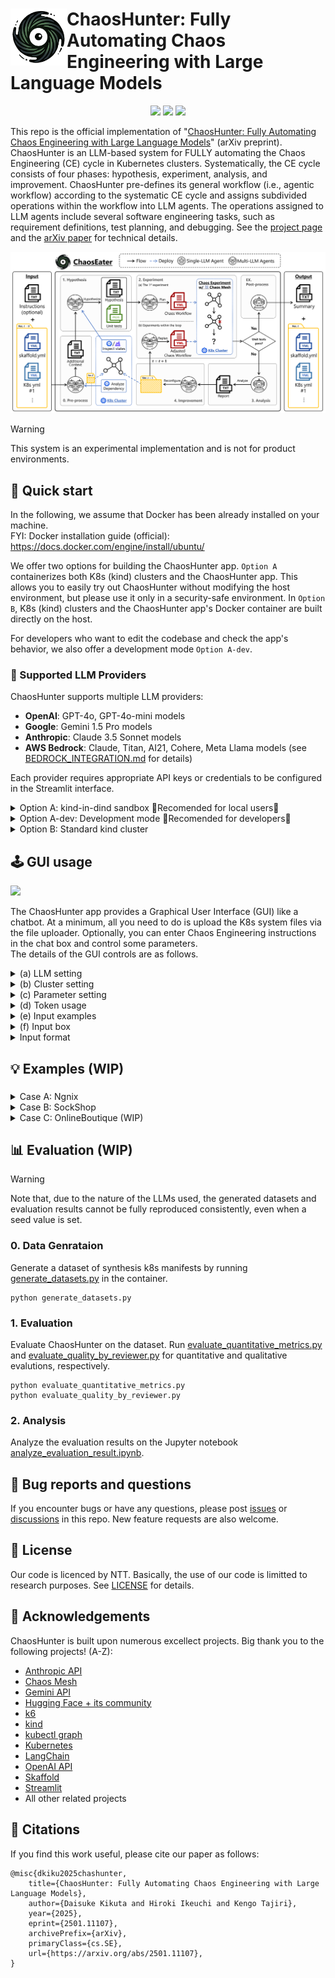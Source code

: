 # <img src="./docs/static/images/chashunter_icon.png" align="left" width="90px"> ChaosHunter: Fully Automating Chaos Engineering with Large Language Models 

<p align="center">
  <a href="https://ntt-dkiku.github.io/chaos-hunter/" target="_blank"><img src="https://img.shields.io/badge/project-page-green"></a>
  <a href="https://arxiv.org/abs/2501.11107" target="_blank"><img src="https://img.shields.io/badge/arXiv-abs-red"></a>
  <a href="https://huggingface.co/spaces/oookiku/chaos-hunter" target="_blank"><img src="https://img.shields.io/badge/🤗-demo-yellow"></a>
</p>

<p>
  This repo is the official implementation of "<a href="https://arxiv.org/abs/2501.11107" target="_blank">ChaosHunter: Fully Automating Chaos Engineering with Large Language Models</a>" (arXiv preprint).
  ChaosHunter is an LLM-based system for FULLY automating the Chaos Engineering (CE) cycle in Kubernetes clusters.
  Systematically, the CE cycle consists of four phases: hypothesis, experiment, analysis, and improvement.
  ChaosHunter pre-defines its general workflow (i.e., agentic workflow) according to the systematic CE cycle and assigns subdivided operations within the workflow into LLM agents.
  The operations assigned to LLM agents include several software engineering tasks, such as requirement definitions, test planning, and debugging.
  See the <a href="https://ntt-dkiku.github.io/chaos-hunter/" target="_blank">project page</a> and the <a href="https://arxiv.org/abs/2501.11107" target="_blank">arXiv paper</a> for technical details.
</p>

<img src="./docs/static/images/chashunter_arch.png">

> [!WARNING]  
> This system is an experimental implementation and is not for product environments.

## 🚀 Quick start
In the following, we assume that Docker has been already installed on your machine.  
FYI: Docker installation guide (official): https://docs.docker.com/engine/install/ubuntu/

We offer two options for building the ChaosHunter app.
```Option A``` containerizes both K8s (kind) clusters and the ChaosHunter app. 
This allows you to easily try out ChaosHunter without modifying the host environment, but please use it only in a security-safe environment.
In ```Option B```, K8s (kind) clusters and the ChaosHunter app's Docker container are built directly on the host.

For developers who want to edit the codebase and check the app's behavior, we also offer a development mode ```Option A-dev```.

### 🤖 Supported LLM Providers

ChaosHunter supports multiple LLM providers:

- **OpenAI**: GPT-4o, GPT-4o-mini models
- **Google**: Gemini 1.5 Pro models  
- **Anthropic**: Claude 3.5 Sonnet models
- **AWS Bedrock**: Claude, Titan, AI21, Cohere, Meta Llama models (see [BEDROCK_INTEGRATION.md](./BEDROCK_INTEGRATION.md) for details)

Each provider requires appropriate API keys or credentials to be configured in the Streamlit interface.

<details>
<summary>
  Option A: kind-in-dind sandbox 🌟Recomended for local users🌟
</summary>

<br>

Here, we describe how to containerize both K8s (kind) clusters and the ChaosHunter app. 
If you want to check the app's behavior while modifying the codebase, try ```Opiton A-dev: Developement mode```.

> **⚠️WARNING**    
> This option uses privileged mode, so it should only be used on your local machine or a securely isolated cloud environment.

### 0. Clone this repository
Clone this repository and move there.
```
git clone https://github.com/ntt-dkiku/chaos-hunter.git && cd chaos-hunter 
```

### 1. Build the sanbox image
```
docker build -f docker/Dockerfile_sandbox -t chaos-hunter/kind-in-dind-sandbox:0.1 .
```

### 2. Launch the container
```
docker run --rm \
           --name chaos-hunter \
           --privileged \
           -d \
           -p <port>:<port> \
           -p 2333:2333 \
           chaos-hunter/kind-in-dind-sandbox:0.1
docker exec -it chaos-hunter bash -c "
    /usr/local/bin/entrypoint.sh -p <port> \
                                 --openai-key <your-openai-api-key> \
                                 --anthropic-key <your-anthropic-api-key> \
                                 --google-key <your-gemini-api-key>"
```

### 3. Access the ChaosHunter WebGUI
Access ```localhost:<port>``` in your browser. Now, you can try the ChaosHunter GUI in your browser!  
If you are working on a remote server, don't forget to set up port forwarding, e.g., ```ssh <remote-server-name> -L <port>:localhost:<port>```.
</details>


<details>
<summary>
  Option A-dev: Development mode 🌟Recomended for developers🌟
</summary>

<br>

In ```Option A```, the application codebase is copied to the Docker image when building it. Then, the application is launched based on the copied codebase when running the container.
In other words, the application codebase is fixed to its state at the time of the Docker image build.

On the other hand, you may want to modify the codebase interactively while verifying its behavior.
To achieve this, you should mount a Docker volume to your working directory on the host, and manually launch the Streamlit app within the ChaosHunter's container running in dind. 
The following section describes the process step by step.

### 0. Clone this repository (same as ```Option A```)
Clone this repository and move there.
```
git clone https://github.com/ntt-dkiku/chaos-hunter.git && cd chaos-hunter 
```

### 1. Build the sandbox image (same as ```Option A```)
```
docker build -f docker/Dockerfile_sandbox -t chaos-hunter/kind-in-dind-sandbox:0.1 .
```

### 2. Launch the dind container in development mode
```
docker run --rm \
           --name chaos-hunter-dev \
           --privileged \
           -d \
           -p <port>:<port> \
           -p 2333:2333 \
           -v <path-to-this-repo>:/workspace \
           chaos-hunter/kind-in-dind-sandbox:0.1
docker exec -it chaos-hunter-dev bash -c "
    /usr/local/bin/entrypoint.sh --develop \
                                 --openai-key <your-openai-api-key> \
                                 --anthropic-key <your-anthropic-api-key> \
                                 --google-key <your-gemini-api-key>"
```

### 3. Enter the ChaosHunter's container running in dind
Enter the dind container.
```
docker exec -it chaos-hunter-dev bash
```
You are now within the dind container and should be able to find the ChaosHunter's container.
Check it by the following command.
```
docker ps
```
The return should be like:
```
CONTAINER ID   IMAGE                         COMMAND                  CREATED      STATUS      PORTS                       NAMES
3a7044477faf   chaos-hunter/chaos-hunter:1.0   "bash -c 'redis-serv…"   2 days ago   Up 2 days                               chaos-hunter
64b315ace43c   kindest/node:v1.30.0          "/usr/local/bin/entr…"   2 days ago   Up 2 days   127.0.0.1:41641->6443/tcp   chaos-hunter-cluster-control-plane
```
If there are no problems, enter the ChaosHunter's container.
```
docker exec -it chaos-hunter bash
``` 

### 4. Launch the streamlit app manually
Within the ChaosHunter's container, move to the mounted working directory.
```
cd /workspace
```
Launch the streamlit app by yourself.
```
streamlit run ChaosHunter_demo.py --server.port <port> --server.fileWatcherType none
```
Now, you can modify the codebase interactively while verifying its behavior.
Every time you modify the codebase on the host, you need to stop the Streamlit app using ```Ctrl + C``` and relaunch it to apply the changes.
</details>


<details>
<summary>
  Option B: Standard kind cluster
</summary>

<br>

Here, we describe how to build K8s (kind) clusters and the ChaosHunter app's Docker container on the host.
### 0. Clone this repository
Clone this repository and move there.
```
git clone https://github.com/ntt-dkiku/chaos-hunter.git && cd chaos-hunter 
```
### 1. Install environment
Install dependency tools in local using [create_environment.sh](./create_environment.sh). The installed tools include ```kubectl```, ```kind```, ```krew```, ```kubectl-graph```, ```skaffold```. Note that tools that are already installed in local will be skipped.
```
./create_environment.sh
```
### 2. Create a kind cluster and the ChaosHunter container
Create a kind cluster and the ChaosHunter container using [create_kind_cluster.sh](./create_kind_cluster.sh). You may change the cluster name and the port number of the ChaosHunter app with the the ```-n,--name <your-favorite-name>``` and ```-p,--port <port>``` options, respectively.
```
./create_kind_cluster.sh -n chaos-hunter-cluster -p <port>
```

### 3. Launch the ChoasEater app
You should now be able to find the ChaosHunter container running on your machine.
Check it by the following command.
```
docker ps
```
The return should be like:
```
CONTAINER ID   IMAGE                         COMMAND                  CREATED      STATUS      PORTS                       NAMES
3a7044477faf   chaos-hunter/chaos-hunter:1.0   "bash -c 'redis-serv…"   2 days ago   Up 2 days                               chaos-hunter
64b315ace43c   kindest/node:v1.30.0          "/usr/local/bin/entr…"   2 days ago   Up 2 days   127.0.0.1:41641->6443/tcp   chaos-hunter-cluster-control-plane
```
If there are no problems, enter the ChaosHunter's container.
```
docker exec -it chaos-hunter bash
```
Within the continer, set each API key (```Anthropic```, ```Gemini```, and ```OpenAI``` are supported) and launch the streamlit app of ChaosHunter with the appropriate port number.
```
export ANTHROPIC_API_KEY=<your anthropic api key>
export GOOGLE_API_KEY=<your gemini api key>
export OPENAI_API_KEY=<your openai api key>
```
```
streamlit run ChaosHunter_demo.py --server.fileWatcherType none --server.port <port>
```

### 4. Access the ChaosHunter WebGUI
Access ```localhost:<port>``` in your browser. Now, you can try the ChaosHunter GUI in your browser!
If you are working on a remote server, don't forget to set up fort forwarding, e.g., ```ssh <remote-server> -L <port>:localhost:<port>```.  
</details>

## 🕹️ GUI usage
<img src="./docs/static/images/gui_preview.png">

The ChaosHunter app provides a Graphical User Interface (GUI) like a chatbot.
At a minimum, all you need to do is upload the K8s system files via the file uploader.
Optionally, you can enter Chaos Engineering instructions in the chat box and control some parameters.  
The details of the GUI controls are as follows.  

<details>
<summary>
(a) LLM setting
</summary>

> **⚠️WARNING**  
> The current ChaosHunter supports only GPT-4o (you can use Claude and Gemini, but they cannot complete CE cycles). We plan to add support for Claude and Gemini as soon as possible.

You may change the LLMs used by ChaosHunter from the ```model``` dropdown button.
The currently supported LLMs are GPT-4o (```openai/gpt-4o-2024-08-06```, ```openai/gpt-4o-2024-05-13```), Claude (```claude-3-5-sonnet-20240620```), Gemini (```google/gemini-1.5-pro```). 
</details>

<details>
<summary>
(b) Cluster setting
</summary>

Currently available clusters are listed in the ```Cluster selection``` dropdown button.
When there are multiple kind clusters, you may change the working kind cluster from here.
While the GUI browser is open, the selected cluster will be occupied, and other users will not see the same cluster in the dropdown button.

If you check ```Clean the cluster before/after run```, all resources in the selected cluster, excect for ChaosHunter's, will be removed before/after running every single CE cycle.

If you check ```New deployment```, the input K8s system will be deployed in the preprocessing phase. If it is already deployed, you may uncheck it to skip the deployment.

</details>

<details>
<summary>
(c) Parameter setting
</summary>

You can control the parameters of the LLM agents for ChaosHunter.  
```Seed for LLMs``` sets the random seed for the LLMs (this is only effective when using OpenAI models that support seed setting, such as GPT-4o).  
```Temperature for LLMs``` sets the temperature of the LLMs.  
```Max. number of steady states``` sets the maximum number of steady states proposed during the hypothesis phase.  
```Max retries``` sets the maximum number of iterations for the verification loop and improvement loop. If the loop exceeds this limit, an assertion error will occur, immediately terminating the app at that point.

</details>

<details>
<summary>
(d) Token usage
</summary>

You can monitor token usage in real-time. The total cost is calculated based on the official pricing tables as of September 2024.  
</details>

<details>
<summary>
(e) Input examples
</summary>

We prepare three types of input examples.
When you press each button, the content of the K8s manifests to be input and the instructions will be displayed in a dialog.
Click the ```Try this one``` button for the example you wanna try, and a CE cycle will start for that input example.
</details>

<details>
<summary>
(f) Input box
</summary>

You can try your custom system by inputting its data to the input box.
First, input a zipped folder to the file uploader box following the input format instruction below (this step is mandatory). If you don't have any instructions for the CE cycle, click the ```Submit w/o instructions``` button, and a CE cycle will start for that input system. If you do, write your instructions in the chat box and click the send icon ```▶``` / ```Enter```. Then, a CE cycle that follows the instructions will start for that input system.
</details>

<details>
<summary>
Input format
</summary>

As input, ChaosHunter currently supports only a zipped Skaffold project folder, which involves of a Skaffold configuration file and K8s manifests.
The Skaffold configuration file must be placed in the root directory of the folder.
The K8s manifests can be placed anywhere, but ensure that their relative paths are correctly specified in the ```manifests``` section of the Skaffold configuration file.
More specifically, please refer to our example folders: [nginx](./examples/nginx), [sock shop](./examples/sock-shop-2).
</details>

## 💡 Examples (WIP)

### 
<details>
<summary>
  Case A: Ngnix
</summary>

#### System description  
Nginx is a small-scale system that consists of two K8s manifests (i.e., two resources): pod.yaml and service.yaml. The former defines a Pod resource including a Nginx container, and the latter defines Service resource routing TCP traffic to the Pod.
You can find the manifests at [examples/nginx](./examples/nginx).

#### Problem setting 
To verify whether ChaosHunter can improve the system when there are resiliency issues, we intentionally configure the resource with a non-resilient setting; we set the Pod's restartPolicy to Never in pod.yaml. With this configuration, once the Pod goes down, it will never restart, resulting in extended service outages. we validate whether ChaosHunter correctly identifies and addresses this resiliency issue through a reasonable CE cycle.

#### Results  
Given the Nginx, ChaosHunter defined "The Pod should be running at least 90% of the time during the check period" as one of the steady states during the hypothesis phase. It then generated a failure scenario for a cyberattack, where the Pod would go down after a network delay.
In the experiment phase, ChaosHunter executed the chaos experiment to validate the steady states and successfully discovered that the Pod had not restarted after its failure.

In the analysis and improvement phases, ChaosHunter analyzed the results and identified that the issue was caused by the restartPolicy being set to Never. It then replaced the Pod resource with a Depolyment resource with three replicas.

Finally, ChaosHunter re-executed the chaos experiment on the reconfigured Nginx and confirmed that the hypothesis was satisfied.
The cost and time for this CE cycle were approximately 0.21 USD and 11 minutes, respectively.
</details>

<details>
<summary>
  Case B: SockShop
</summary>

#### System description  
SockShop is a practical and large-scale e-commerce system that consists of 29 manifests, which define the resources and databases for front-end pages, user information, order, payment, shipping, and so on. The number of replicas of all the Deployment resources is originally set to one. However, this setting could lead to downtime of the single replica when it goes down.
You can find the manifests at [examples/sock-shop-2](./examples/sock-shop-2).

#### Problem setting  
To narrow down this original resiliency issue to a single point, we increase the replicas for Deployment resources other than front-end-dep.yaml to two, while keeping a single replica for front-end-dep.yaml. This RELATIVELY reduces the redundancy/resiliency of the front-end resource. We validate whether ChaosHunter correctly identifies and addresses this resiliency issue through a reasonable CE cycle.

#### Results  
Given the SockShop with adjusted replica counts, ChaosHunter defined "front-end resources are always in the Ready state" as one of the steady states during the hypothesis phase. It then generated a failure scenario for a Black Friday sale, where the front-end resource would go down after an increase in CPU usage of the carts-db resource due to excessive access.
In the experiment phase, ChaosHunter executed the chaos experiment to validate the steady states and successfully discovered the existence of downtime after the front-end resource failure.

In the analysis and improvement phases, ChaosHunter analyzed the results and identified that the downtime was caused by the replica count of the front-end resource being set to 1. It then increased the replica count of the front-end resource to 2.

Finally, ChaosHunter re-executed the chaos experiment on the reconfigured SockShop and confirmed that the hypothesis was satisfied.
The cost and time for this CE cycle were approximately 0.84 USD and 25 minutes, respectively.
</details>

<details>
<summary>
  Case C: OnlineBoutique (WIP)
</summary>

Comming soon!
</details>

## 📊 Evaluation (WIP)
> [!WARNING]  
> Note that, due to the nature of the LLMs used, the generated datasets and evaluation results cannot be fully reproduced consistently, even when a seed value is set.
### 0. Data Genrataion
Generate a dataset of synthesis k8s manifests by running [generate_datasets.py](./generate_datasets.py) in the container.
```
python generate_datasets.py
```
### 1. Evaluation
Evaluate ChaosHunter on the dataset. Run [evaluate_quantitative_metrics.py](./evaluate_quantitative_metrics.py) and [evaluate_quality_by_reviewer.py](./evaluate_quality_by_reviewer.py) for quantitative and qualitative evalutions, respectively.
```
python evaluate_quantitative_metrics.py
python evaluate_quality_by_reviewer.py
```
### 2. Analysis
Analyze the evaluation results on the Jupyter notebook [analyze_evaluation_result.ipynb](./analyze_evaluation_result.ipynb).

## 🐞 Bug reports and questions
If you encounter bugs or have any questions, please post [issues](https://github.com/ntt-dkiku/chaos-hunter/issues) or [discussions](https://github.com/ntt-dkiku/chaos-hunter/discussions) in this repo. New feature requests are also welcome.

## 📄 License
Our code is licenced by NTT. Basically, the use of our code is limitted to research purposes. See [LICENSE](./LICENSE) for details.

## 🙌 Acknowledgements
ChaosHunter is built upon numerous excellect projects. Big thank you to the following projects! (A-Z):
- [Anthropic API](https://www.anthropic.com/api)
- [Chaos Mesh](https://github.com/chaos-mesh/chaos-mesh)
- [Gemini API](https://ai.google.dev/)
- [Hugging Face + its community](https://huggingface.co/)
- [k6](https://github.com/grafana/k6)
- [kind](https://github.com/kubernetes-sigs/kind)
- [kubectl graph](https://github.com/steveteuber/kubectl-graph)
- [Kubernetes](https://github.com/kubernetes/kubernetes)
- [LangChain](https://github.com/langchain-ai/langchain)
- [OpenAI API](https://openai.com/index/openai-api/)
- [Skaffold](https://github.com/GoogleContainerTools/skaffold)
- [Streamlit](https://github.com/streamlit/streamlit)
- All other related projects

## 🤝 Citations
If you find this work useful, please cite our paper as follows:
```
@misc{dkiku2025chashunter,
    title={ChaosHunter: Fully Automating Chaos Engineering with Large Language Models}, 
    author={Daisuke Kikuta and Hiroki Ikeuchi and Kengo Tajiri},
    year={2025},
    eprint={2501.11107},
    archivePrefix={arXiv},
    primaryClass={cs.SE},
    url={https://arxiv.org/abs/2501.11107}, 
}
```
